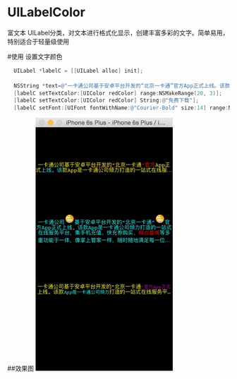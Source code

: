 # UILabelColor
富文本
UILabel分类，对文本进行格式化显示，创建丰富多彩的文字。简单易用，特别适合于轻量级使用

#使用
设置文字颜色
```Objective-C
  UILabel *labelC = [[UILabel alloc] init];

  NSString *text=@"一卡通公司基于安卓平台开发的“北京一卡通”官方App正式上线。该款App是一卡通公司倾力打造的一站式在线服务平台，集手机充值、快充券购买、网点查询等多重功能于一体，像掌上管家一样，随时随地满足每一位持卡用户的在线服务需求。安卓手机用户可在各大应用市场搜索“北京一卡通”，免费下载使用。";
  [labelC setTextColor:[UIColor redColor] range:NSMakeRange(20, 3)];
  [labelC setTextColor:[UIColor redColor] String:@"免费下载"];
  [labelC setFont:[UIFont fontWithName:@"Courier-Bold" size:14] range:NSMakeRange(20, 8)];
```
##效果图
![Alt Text](https://github.com/huluo666/UILabelColor/blob/master/githubPic/git1.png)
